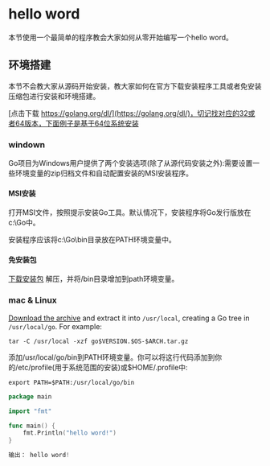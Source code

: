 # hello word

本节使用一个最简单的程序教会大家如何从零开始编写一个hello word。



## 环境搭建

本节不会教大家从源码开始安装，教大家如何在官方下载安装程序工具或者免安装压缩包进行安装和环境搭建。

[点击下载 https://golang.org/dl/](https://golang.org/dl/)，切记找对应的32或者64版本，下面例子是基于64位系统安装



### windown

Go项目为Windows用户提供了两个安装选项(除了从源代码安装之外):需要设置一些环境变量的zip归档文件和自动配置安装的MSI安装程序。

#### MSI安装

打开MSI文件，按照提示安装Go工具。默认情况下，安装程序将Go发行版放在c:\Go中。

安装程序应该将c:\Go\bin目录放在PATH环境变量中。

####  免安装包

[下载安装包](https://dl.google.com/go/go1.14.4.windows-amd64.zip) 解压，并将/bin目录增加到path环境变量。

### mac & Linux

[Download the archive](https://golang.org/dl/) and extract it into `/usr/local`, creating a Go tree in `/usr/local/go`. For example:

```
tar -C /usr/local -xzf go$VERSION.$OS-$ARCH.tar.gz
```

添加/usr/local/go/bin到PATH环境变量。你可以将这行代码添加到你的/etc/profile(用于系统范围的安装)或$HOME/.profile中:

```
export PATH=$PATH:/usr/local/go/bin
```









```go
package main

import "fmt"

func main() {
	fmt.Println("hello word!")
}

输出： hello word!
```


